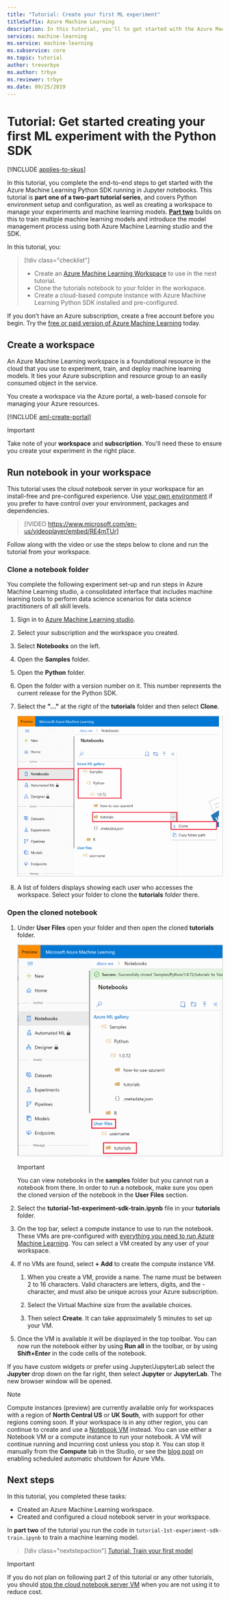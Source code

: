 ```yaml
---
title: "Tutorial: Create your first ML experiment"
titleSuffix: Azure Machine Learning
description: In this tutorial, you'll to get started with the Azure Machine Learning Python SDK running in Jupyter notebooks.  In Part 1, you create a workspace in which you'll manage experiments and ML models. 
services: machine-learning
ms.service: machine-learning
ms.subservice: core
ms.topic: tutorial
author: trevorbye
ms.author: trbye
ms.reviewer: trbye
ms.date: 09/25/2019
---
```


# Tutorial: Get started creating your first ML experiment with the Python SDK
[!INCLUDE [applies-to-skus](../../includes/aml-applies-to-basic-enterprise-sku.md)]

In this tutorial, you complete the end-to-end steps to get started with the Azure Machine Learning Python SDK running in Jupyter notebooks. This tutorial is **part one of a two-part tutorial series**, and covers Python environment setup and configuration, as well as creating a workspace to manage your experiments and machine learning models. [**Part two**](tutorial-1st-experiment-sdk-train.md) builds on this to train multiple machine learning models and introduce the model management process using both Azure Machine Learning studio and the SDK.

In this tutorial, you:

> [!div class="checklist"]
> * Create an [Azure Machine Learning Workspace](concept-workspace.md) to use in the next tutorial.
> * Clone the tutorials notebook to your folder in the workspace.
> * Create a cloud-based compute instance with Azure Machine Learning Python SDK installed and pre-configured.


If you don’t have an Azure subscription, create a free account before you begin. Try the [free or paid version of Azure Machine Learning](https://aka.ms/AMLFree) today.

## Create a workspace

An Azure Machine Learning workspace is a foundational resource in the cloud that you use to experiment, train, and deploy machine learning models. It ties your Azure subscription and resource group to an easily consumed object in the service. 

You create a workspace via the Azure portal, a web-based console for managing your Azure resources. 

[!INCLUDE [aml-create-portal](../../includes/aml-create-in-portal.md)]

>[!IMPORTANT] 
> Take note of your **workspace** and **subscription**. You'll need these to ensure you create your experiment in the right place. 

## <a name="azure"></a>Run notebook in your workspace

This tutorial uses the cloud notebook server in your workspace for an install-free and pre-configured experience. Use [your own environment](how-to-configure-environment.md#local) if you prefer to have control over your environment, packages and dependencies.

> [!VIDEO https://www.microsoft.com/en-us/videoplayer/embed/RE4mTUr]

Follow along with the video or use the steps below to clone and run the tutorial from your workspace. 


### Clone a notebook folder

You complete the following experiment set-up and run steps in Azure Machine Learning studio, a consolidated interface that includes machine learning tools to perform data science scenarios for data science practitioners of all skill levels.

1. Sign in to [Azure Machine Learning studio](https://ml.azure.com/).

1. Select your subscription and the workspace you created.

1. Select **Notebooks** on the left.

1. Open the **Samples** folder.

1. Open the **Python** folder.

1. Open the folder with a version number on it.  This number represents the current release for the Python SDK.

1. Select the **"..."** at the right of the **tutorials** folder and then select **Clone**.

    ![Clone folder](./media/tutorial-1st-experiment-sdk-setup/clone-tutorials.png)

1. A list of folders displays showing each user who accesses the workspace.  Select your folder to clone the **tutorials**  folder there.

### <a name="open">Open the cloned notebook

1. Under **User Files** open your folder and then open the cloned **tutorials** folder.

    ![Open tutorials folder](./media/tutorial-1st-experiment-sdk-setup/expand-user-folder.png)

    > [!IMPORTANT]
    > You can view notebooks in the **samples** folder but you cannot run a notebook from there.  In order to run a notebook, make sure you open the cloned version of the notebook in the **User Files** section.
    
1. Select the **tutorial-1st-experiment-sdk-train.ipynb** file in your **tutorials** folder.

1. On the top bar, select a compute instance to use to run the notebook. These VMs are pre-configured with [everything you need to run Azure Machine Learning](concept-compute-instance.md#contents). You can select a VM created by any user of your workspace. 

1. If no VMs are found, select **+ Add** to create the compute instance VM. 

    1. When you create a VM, provide a name.  The name must be between 2 to 16 characters. Valid characters are letters, digits, and the - character, and must also be unique across your Azure subscription.

    1.  Select the Virtual Machine size from the available choices.

    1. Then select **Create**. It can take approximately 5 minutes to set up your VM.

1. Once the VM is available it will be displayed in the top toolbar.  You can now run the notebook either by using **Run all** in the toolbar, or by using **Shift+Enter** in the code cells of the notebook.

If you have custom widgets or prefer using Jupyter/JupyterLab select the **Jupyter** drop down on the far right, then select **Jupyter** or **JupyterLab**. The new browser window will be opened.

> [!NOTE]
> Compute instances (preview) are currently available only for workspaces with a region of **North Central US** or **UK South**, with support for other regions coming soon.
>If your workspace is in any other region, you can continue to create and use a [Notebook VM](concept-compute-instance.md#notebookvm) instead.  You can use either a Notebook VM or a compute instance to run your notebook. A VM will continue running and incurring cost unless you stop it. You can stop it manually from the **Compute** tab in the Studio, or see the [blog post](https://techcommunity.microsoft.com/t5/educator-developer-blog/azure-virtual-machine-auto-shutdown/ba-p/379342) on enabling scheduled automatic shutdown for Azure VMs.

## Next steps

In this tutorial, you completed these tasks:

* Created an Azure Machine Learning workspace.
* Created and configured a cloud notebook server in your workspace.

In **part two** of the tutorial you run the code in `tutorial-1st-experiment-sdk-train.ipynb` to train a machine learning model. 

> [!div class="nextstepaction"]
> [Tutorial: Train your first model](tutorial-1st-experiment-sdk-train.md)

> [!IMPORTANT]
> If you do not plan on following part 2 of this tutorial or any other tutorials, you should [stop the cloud notebook server VM](tutorial-1st-experiment-sdk-train.md#clean-up-resources) when you are not using it to reduce cost.


